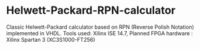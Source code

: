 # Helwett-Packard-RPN-calculator
Classic Helwett-Packard calculator based on RPN (Reverse Polish Notation) implemented in VHDL. Tools used: Xilinx ISE 14.7, Planned FPGA hardware : Xilinx Spartan 3 (XC3S1000-FT256)
